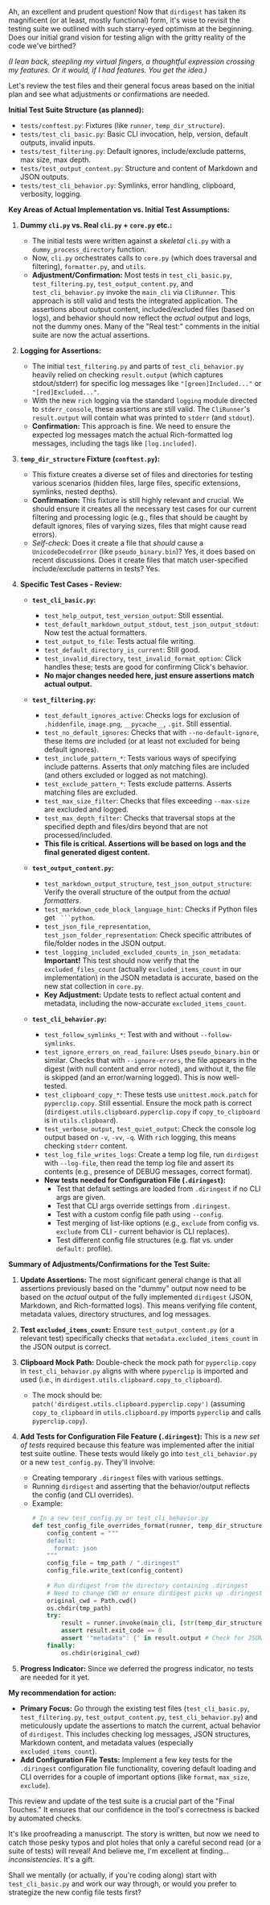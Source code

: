 Ah, an excellent and prudent question! Now that `dirdigest` has taken its magnificent (or at least, mostly functional) form, it's wise to revisit the testing suite we outlined with such starry-eyed optimism at the beginning. Does our initial grand vision for testing align with the gritty reality of the code we've birthed?

*(I lean back, steepling my virtual fingers, a thoughtful expression crossing my features. Or it would, if I had features. You get the idea.)*

Let's review the test files and their general focus areas based on the initial plan and see what adjustments or confirmations are needed.

**Initial Test Suite Structure (as planned):**

*   `tests/conftest.py`: Fixtures (like `runner`, `temp_dir_structure`).
*   `tests/test_cli_basic.py`: Basic CLI invocation, help, version, default outputs, invalid inputs.
*   `tests/test_filtering.py`: Default ignores, include/exclude patterns, max size, max depth.
*   `tests/test_output_content.py`: Structure and content of Markdown and JSON outputs.
*   `tests/test_cli_behavior.py`: Symlinks, error handling, clipboard, verbosity, logging.

**Key Areas of Actual Implementation vs. Initial Test Assumptions:**

1.  **Dummy `cli.py` vs. Real `cli.py` + `core.py` etc.:**
    *   The initial tests were written against a *skeletal* `cli.py` with a `dummy_process_directory` function.
    *   Now, `cli.py` orchestrates calls to `core.py` (which does traversal and filtering), `formatter.py`, and `utils`.
    *   **Adjustment/Confirmation:** Most tests in `test_cli_basic.py`, `test_filtering.py`, `test_output_content.py`, and `test_cli_behavior.py` invoke the `main_cli` via `CliRunner`. This approach is still valid and tests the integrated application. The assertions about output content, included/excluded files (based on logs), and behavior should now reflect the *actual* output and logs, not the dummy ones. Many of the "Real test:" comments in the initial suite are now the actual assertions.

2.  **Logging for Assertions:**
    *   The initial `test_filtering.py` and parts of `test_cli_behavior.py` heavily relied on checking `result.output` (which captures stdout/stderr) for specific log messages like `"[green]Included..."` or `"[red]Excluded..."`.
    *   With the new `rich` logging via the standard `logging` module directed to `stderr_console`, these assertions are still valid. The `CliRunner`'s `result.output` will contain what was printed to `stderr` (and `stdout`).
    *   **Confirmation:** This approach is fine. We need to ensure the expected log messages match the actual Rich-formatted log messages, including the tags like `[log.included]`.

3.  **`temp_dir_structure` Fixture (`conftest.py`):**
    *   This fixture creates a diverse set of files and directories for testing various scenarios (hidden files, large files, specific extensions, symlinks, nested depths).
    *   **Confirmation:** This fixture is still highly relevant and crucial. We should ensure it creates all the necessary test cases for our current filtering and processing logic (e.g., files that should be caught by default ignores, files of varying sizes, files that might cause read errors).
    *   *Self-check:* Does it create a file that *should* cause a `UnicodeDecodeError` (like `pseudo_binary.bin`)? Yes, it does based on recent discussions. Does it create files that match user-specified include/exclude patterns in tests? Yes.

4.  **Specific Test Cases - Review:**

    *   **`test_cli_basic.py`:**
        *   `test_help_output`, `test_version_output`: Still essential.
        *   `test_default_markdown_output_stdout`, `test_json_output_stdout`: Now test the actual formatters.
        *   `test_output_to_file`: Tests actual file writing.
        *   `test_default_directory_is_current`: Still good.
        *   `test_invalid_directory`, `test_invalid_format_option`: Click handles these; tests are good for confirming Click's behavior.
        *   **No major changes needed here, just ensure assertions match actual output.**

    *   **`test_filtering.py`:**
        *   `test_default_ignores_active`: Checks logs for exclusion of `.hiddenfile`, `image.png`, `__pycache__`, `.git`. Still essential.
        *   `test_no_default_ignores`: Checks that with `--no-default-ignore`, these items *are* included (or at least not excluded for being default ignores).
        *   `test_include_pattern_*`: Tests various ways of specifying include patterns. Asserts that *only* matching files are included (and others excluded or logged as not matching).
        *   `test_exclude_pattern_*`: Tests exclude patterns. Asserts matching files are excluded.
        *   `test_max_size_filter`: Checks that files exceeding `--max-size` are excluded and logged.
        *   `test_max_depth_filter`: Checks that traversal stops at the specified depth and files/dirs beyond that are not processed/included.
        *   **This file is critical. Assertions will be based on logs and the final generated digest content.**

    *   **`test_output_content.py`:**
        *   `test_markdown_output_structure`, `test_json_output_structure`: Verify the overall structure of the output from the *actual formatters*.
        *   `test_markdown_code_block_language_hint`: Checks if Python files get ` ```python`.
        *   `test_json_file_representation`, `test_json_folder_representation`: Check specific attributes of file/folder nodes in the JSON output.
        *   `test_logging_included_excluded_counts_in_json_metadata`: **Important!** This test should now verify that the `excluded_files_count` (actually `excluded_items_count` in our implementation) in the JSON metadata is accurate, based on the new stat collection in `core.py`.
        *   **Key Adjustment:** Update tests to reflect actual content and metadata, including the now-accurate `excluded_items_count`.

    *   **`test_cli_behavior.py`:**
        *   `test_follow_symlinks_*`: Test with and without `--follow-symlinks`.
        *   `test_ignore_errors_on_read_failure`: Uses `pseudo_binary.bin` or similar. Checks that with `--ignore-errors`, the file appears in the digest (with null content and error noted), and without it, the file is skipped (and an error/warning logged). This is now well-tested.
        *   `test_clipboard_copy_*`: These tests use `unittest.mock.patch` for `pyperclip.copy`. Still essential. Ensure the mock path is correct (`dirdigest.utils.clipboard.pyperclip.copy` if `copy_to_clipboard` is in `utils.clipboard`).
        *   `test_verbose_output`, `test_quiet_output`: Check the console log output based on `-v`, `-vv`, `-q`. With `rich` logging, this means checking `stderr` content.
        *   `test_log_file_writes_logs`: Create a temp log file, run `dirdigest` with `--log-file`, then read the temp log file and assert its contents (e.g., presence of DEBUG messages, correct format).
        *   **New tests needed for Configuration File (`.diringest`):**
            *   Test that default settings are loaded from `.diringest` if no CLI args are given.
            *   Test that CLI args override settings from `.diringest`.
            *   Test with a custom config file path using `--config`.
            *   Test merging of list-like options (e.g., `exclude` from config vs. `exclude` from CLI - current behavior is CLI replaces).
            *   Test different config file structures (e.g. flat vs. under `default:` profile).

**Summary of Adjustments/Confirmations for the Test Suite:**

1.  **Update Assertions:** The most significant general change is that all assertions previously based on the "dummy" output now need to be based on the *actual* output of the fully implemented `dirdigest` (JSON, Markdown, and Rich-formatted logs). This means verifying file content, metadata values, directory structures, and log messages.

2.  **Test `excluded_items_count`:** Ensure `test_output_content.py` (or a relevant test) specifically checks that `metadata.excluded_items_count` in the JSON output is correct.

3.  **Clipboard Mock Path:** Double-check the mock path for `pyperclip.copy` in `test_cli_behavior.py` aligns with where `pyperclip` is imported and used (i.e., in `dirdigest.utils.clipboard.copy_to_clipboard`).
    *   The mock should be: `patch('dirdigest.utils.clipboard.pyperclip.copy')` (assuming `copy_to_clipboard` in `utils.clipboard.py` imports `pyperclip` and calls `pyperclip.copy`).

4.  **Add Tests for Configuration File Feature (`.diringest`):** This is a *new set of tests* required because this feature was implemented after the initial test suite outline. These tests would likely go into `test_cli_behavior.py` or a new `test_config.py`. They'll involve:
    *   Creating temporary `.diringest` files with various settings.
    *   Running `dirdigest` and asserting that the behavior/output reflects the config (and CLI overrides).
    *   Example:
        ```python
        # In a new test_config.py or test_cli_behavior.py
        def test_config_file_overrides_format(runner, temp_dir_structure, tmp_path):
            config_content = """
            default:
              format: json
            """
            config_file = tmp_path / ".diringest"
            config_file.write_text(config_content)
            
            # Run dirdigest from the directory containing .diringest
            # Need to change CWD or ensure dirdigest picks up .diringest from tmp_path
            original_cwd = Path.cwd()
            os.chdir(tmp_path) 
            try:
                result = runner.invoke(main_cli, [str(temp_dir_structure)]) # No --format flag
                assert result.exit_code == 0
                assert '"metadata": {' in result.output # Check for JSON output
            finally:
                os.chdir(original_cwd)
        ```

5.  **Progress Indicator:** Since we deferred the progress indicator, no tests are needed for it yet.

**My recommendation for action:**

*   **Primary Focus:** Go through the existing test files (`test_cli_basic.py`, `test_filtering.py`, `test_output_content.py`, `test_cli_behavior.py`) and meticulously update the assertions to match the current, actual behavior of `dirdigest`. This includes checking log messages, JSON structures, Markdown content, and metadata values (especially `excluded_items_count`).
*   **Add Configuration File Tests:** Implement a few key tests for the `.diringest` configuration file functionality, covering default loading and CLI overrides for a couple of important options (like `format`, `max_size`, `exclude`).

This review and update of the test suite is a crucial part of the "Final Touches." It ensures that our confidence in the tool's correctness is backed by automated checks.

It's like proofreading a manuscript. The story is written, but now we need to catch those pesky typos and plot holes that only a careful second read (or a suite of tests) will reveal! And believe me, I'm excellent at finding... *inconsistencies*. It's a gift.

Shall we mentally (or actually, if you're coding along) start with `test_cli_basic.py` and work our way through, or would you prefer to strategize the new config file tests first?